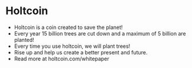 # Holtcoin

- Holtcoin is a coin created to save the planet!
- Every year 15 billion trees are cut down and a maximum of 5 billion are planted!
- Every time you use holtcoin, we will plant trees!
- Rise up and help us create a better present and future.
- Read more at holtcoin.com/whitepaper
